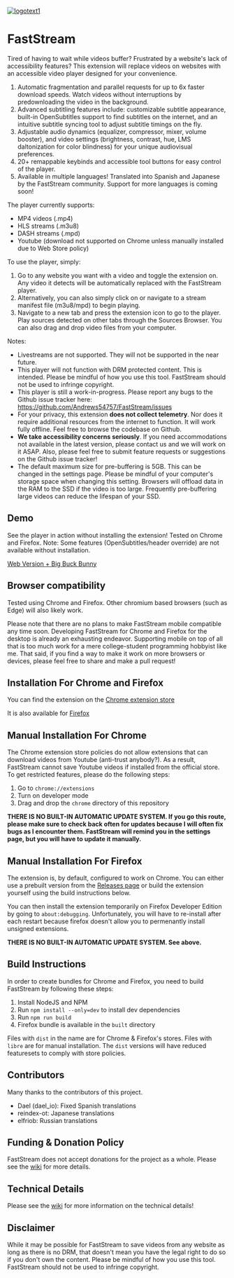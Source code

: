 [![logotext1](https://github.com/Andrews54757/FastStream/assets/13282284/cf344807-ff49-4db2-b806-4be5458fd767)](https://faststream.online)

# FastStream

Tired of having to wait while videos buffer? Frustrated by a website's lack of accessibility features? This extension will replace videos on websites with an accessible video player designed for your convenience.

1. Automatic fragmentation and parallel requests for up to 6x faster download speeds. Watch videos without interruptions by predownloading the video in the background.
2. Advanced subtitling features include: customizable subtitle appearance, built-in OpenSubtitles support to find subtitles on the internet, and an intuitive subtitle syncing tool to adjust subtitle timings on the fly.
3. Adjustable audio dynamics (equalizer, compressor, mixer, volume booster), and video settings (brightness, contrast, hue, LMS daltonization for color blindness) for your unique audiovisual preferences.
4. 20+ remappable keybinds and accessible tool buttons for easy control of the player.
5. Available in multiple languages! Translated into Spanish and Japanese by the FastStream community. Support for more languages is coming soon!

The player currently supports:
- MP4 videos (.mp4)
- HLS streams (.m3u8)
- DASH streams (.mpd)
- Youtube (download not supported on Chrome unless manually installed due to Web Store policy)

To use the player, simply:
1. Go to any website you want with a video and toggle the extension on. Any video it detects will be automatically replaced with the FastStream player.
2. Alternatively, you can also simply click on or navigate to a stream manifest file (m3u8/mpd) to begin playing.
3. Navigate to a new tab and press the extension icon to go to the player. Play sources detected on other tabs through the Sources Browser. You can also drag and drop video files from your computer. 

Notes:
- Livestreams are not supported. They will not be supported in the near future.
- This player will not function with DRM protected content. This is intended. Please be mindful of how you use this tool. FastStream should not be used to infringe copyright.
- This player is still a work-in-progress. Please report any bugs to the Github issue tracker here: https://github.com/Andrews54757/FastStream/issues
- For your privacy, this extension **does not collect telemetry**. Nor does it require additional resources from the internet to function. It will work fully offline. Feel free to browse the codebase on Github.
- **We take accessibility concerns seriously**. If you need accommodations not available in the latest version, please contact us and we will work on it ASAP. Also, please feel free to submit feature requests or suggestions on the Github issue tracker!
- The default maximum size for pre-buffering is 5GB. This can be changed in the settings page. Please be mindful of your computer's storage space when changing this setting. Browsers will offload data in the RAM to the SSD if the video is too large. Frequently pre-buffering large videos can reduce the lifespan of your SSD.

## Demo

See the player in action without installing the extension! Tested on Chrome and Firefox. Note: Some features (OpenSubtitles/header override) are not available without installation.

[Web Version + Big Buck Bunny](https://faststream.online/player/#https://test-streams.mux.dev/x36xhzz/x36xhzz.m3u8)

## Browser compatibility
Tested using Chrome and Firefox. Other chromium based browsers (such as Edge) will also likely work.

Please note that there are no plans to make FastStream mobile compatible any time soon. Developing FastStream for Chrome and Firefox for the desktop is already an exhausting endeavor. Supporting mobile on top of all that is too much work for a mere college-student programming hobbyist like me. That said, if you find a way to make it work on more browsers or devices, please feel free to share and make a pull request!

## Installation For Chrome and Firefox

You can find the extension on the [Chrome extension store](https://chrome.google.com/webstore/detail/faststream/kkeakohpadmbldjaiggikmnldlfkdfog)

It is also available for [Firefox](https://addons.mozilla.org/en-US/firefox/addon/faststream/)

## Manual Installation For Chrome
The Chrome extension store policies do not allow extensions that can download videos from Youtube (anti-trust anybody?). As a result, FastStream cannot save Youtube videos if installed from the official store. To get restricted features, please do the following steps:

1. Go to `chrome://extensions`
2. Turn on developer mode
3. Drag and drop the `chrome` directory of this repository

**THERE IS NO BUILT-IN AUTOMATIC UPDATE SYSTEM. If you go this route, please make sure to check back often for updates because I will often fix bugs as I encounter them. FastStream will remind you in the settings page, but you will have to update it manually.**

## Manual Installation For Firefox
The extension is, by default, configured to work on Chrome. You can either use a prebuilt version from the [Releases page](https://github.com/Andrews54757/FastStream/releases) or build the extension yourself using the build instructions below.

You can then install the extension temporarily on Firefox Developer Edition by going to `about:debugging`. Unfortunately, you will have to re-install after each restart because firefox doesn't allow you to permenantly install unsigned extensions.

**THERE IS NO BUILT-IN AUTOMATIC UPDATE SYSTEM. See above.**

## Build Instructions
In order to create bundles for Chrome and Firefox, you need to build FastStream by following these steps:

1. Install NodeJS and NPM
2. Run `npm install --only=dev` to install dev dependencies
3. Run `npm run build`
4. Firefox bundle is available in the `built` directory

Files with `dist` in the name are for Chrome & Firefox's stores. Files with `libre` are for manual installation. The `dist` versions will have reduced featuresets to comply with store policies.

## Contributors

Many thanks to the contributors of this project.

- Dael (dael_io): Fixed Spanish translations
- reindex-ot: Japanese translations
- elfriob: Russian translations

## Funding & Donation Policy

FastStream does not accept donations for the project as a whole. Please see the [wiki](https://github.com/Andrews54757/FastStream/wiki/Funding) for more details.

## Technical Details

Please see the [wiki](https://github.com/Andrews54757/FastStream/wiki/Technical-Details) for more information on the technical details!
  
## Disclaimer

While it may be possible for FastStream to save videos from any website as long as there is no DRM, that doesn't mean you have the legal right to do so if you don't own the content. Please be mindful of how you use this tool. FastStream should not be used to infringe copyright.
